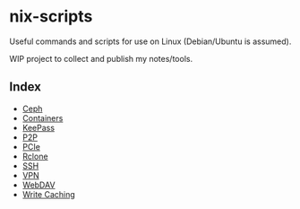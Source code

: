 # nix-scripts

Useful commands and scripts for use on Linux (Debian/Ubuntu is assumed).

WIP project to collect and publish my notes/tools.

## Index

* [Ceph](ceph)
* [Containers](containers)
* [KeePass](keepass)
* [P2P](p2p)
* [PCIe](pci)
* [Rclone](rclone)
* [SSH](ssh)
* [VPN](vpn)
* [WebDAV](webdav)
* [Write Caching](write-cache)
